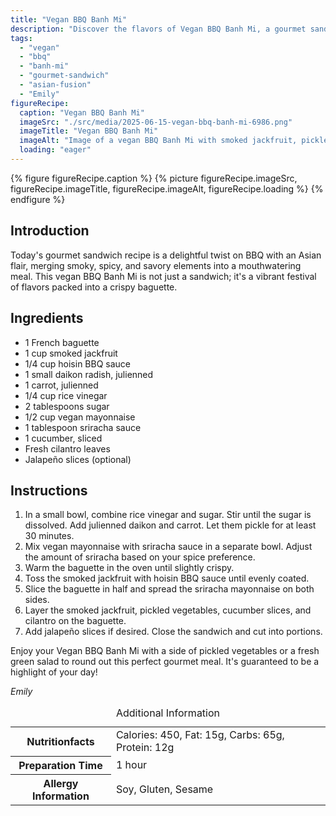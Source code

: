 ```yaml
---
title: "Vegan BBQ Banh Mi"
description: "Discover the flavors of Vegan BBQ Banh Mi, a gourmet sandwich that blends smoky, spicy, and savory elements in a crispy baguette."
tags:
  - "vegan"
  - "bbq"
  - "banh-mi"
  - "gourmet-sandwich"
  - "asian-fusion"
  - "Emily"
figureRecipe: 
  caption: "Vegan BBQ Banh Mi"
  imageSrc: "./src/media/2025-06-15-vegan-bbq-banh-mi-6986.png"
  imageTitle: "Vegan BBQ Banh Mi"
  imageAlt: "Image of a vegan BBQ Banh Mi with smoked jackfruit, pickled veggies, and cilantro on a crisp baguette, served on a minimalist table."
  loading: "eager"
---
```


{% figure figureRecipe.caption %}
{% picture figureRecipe.imageSrc, figureRecipe.imageTitle, figureRecipe.imageAlt, figureRecipe.loading %}
{% endfigure %}

## Introduction

Today's gourmet sandwich recipe is a delightful twist on BBQ with an Asian flair, merging smoky, spicy, and savory elements into a mouthwatering meal. This vegan BBQ Banh Mi is not just a sandwich; it's a vibrant festival of flavors packed into a crispy baguette.

## Ingredients

- 1 French baguette
- 1 cup smoked jackfruit
- 1/4 cup hoisin BBQ sauce
- 1 small daikon radish, julienned
- 1 carrot, julienned
- 1/4 cup rice vinegar
- 2 tablespoons sugar
- 1/2 cup vegan mayonnaise
- 1 tablespoon sriracha sauce
- 1 cucumber, sliced
- Fresh cilantro leaves
- Jalapeño slices (optional)

## Instructions

1. In a small bowl, combine rice vinegar and sugar. Stir until the sugar is dissolved. Add julienned daikon and carrot. Let them pickle for at least 30 minutes.
2. Mix vegan mayonnaise with sriracha sauce in a separate bowl. Adjust the amount of sriracha based on your spice preference.
3. Warm the baguette in the oven until slightly crispy. 
4. Toss the smoked jackfruit with hoisin BBQ sauce until evenly coated.
5. Slice the baguette in half and spread the sriracha mayonnaise on both sides.
6. Layer the smoked jackfruit, pickled vegetables, cucumber slices, and cilantro on the baguette.
7. Add jalapeño slices if desired. Close the sandwich and cut into portions.

Enjoy your Vegan BBQ Banh Mi with a side of pickled vegetables or a fresh green salad to round out this perfect gourmet meal. It's guaranteed to be a highlight of your day!

*Emily*

<table><caption class='sr-only'>Additional Information</caption><tr><th>Nutritionfacts</th><td>Calories: 450, Fat: 15g, Carbs: 65g, Protein: 12g&nbsp;</td></tr><tr><th>Preparation Time</th><td>1 hour&nbsp;</td></tr><tr><th>Allergy Information</th><td>Soy, Gluten, Sesame&nbsp;</td></tr></table>

